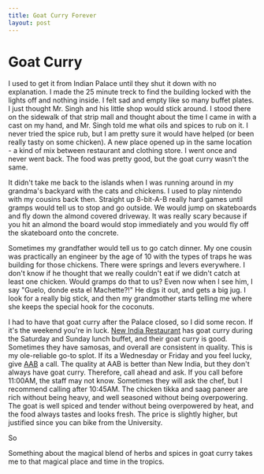 ```yaml
---
title: Goat Curry Forever
layout: post
---
```

# Goat Curry

I used to get it from Indian Palace until they shut it down with no explanation. I made the 25 minute treck to find the building locked with the lights off and nothing inside. I felt sad and empty like so many buffet plates.  I just thought Mr. Singh and his little shop would stick around.  I stood there on the sidewalk of that strip mall and thought about the time I came in with a cast on my hand, and Mr. Singh told me what oils and spices to rub on it. I never tried the spice rub, but I am pretty sure it would have helped (or been really tasty on some chicken). A new place opened up in the same location - a kind of mix between restaurant and clothing store.  I went once and never went back. The food was pretty good, but the goat curry wasn't the same.

It didn't take me back to the islands when I was running around in my grandma's backyard with the cats and chickens. I used to play nintendo with my cousins back then.  Straight up 8-bit-A-B really hard games until gramps would tell us to stop and go outside. We would jump on skateboards and fly down the almond covered driveway.  It was really scary because if you hit an almond the board would stop immediately and you would fly off the skateboard onto the concrete. 

Sometimes my grandfather would tell us to go catch dinner. My one cousin was practically an engineer by the age of 10 with the types of traps he was building for those chickens. There were springs and levers everywhere. I don't know if he thought that we really couldn't eat if we didn't catch at least one chicken.  Would gramps do that to us? Even now when I see him, I say "Guelo, donde esta el Machette?!"  He digs it out, and gets a big jug.  I look for a really big stick, and then my grandmother starts telling me where she keeps the special hook for the coconuts. 

I had to have that goat curry after the Palace closed, so I did some recon. If it's the weekend you're in luck. [New India Restaurant](http://www.newindiarestaurant.com/) has goat curry during the Saturday and Sunday lunch buffet, and their goat curry is good. Sometimes they have samosas, and overall are consistent in quality.  This is my ole-reliable go-to splot.  If its a Wednesday or Friday and you feel lucky, give [AAB](http://www.aabindiarestaurants.com/) a call.  The quality at AAB is better than New India, but they don't always have goat curry. Therefore, call ahead and ask. If you call before 11:00AM, the staff may not know. Sometimes they will ask the chef, but I recommend calling after 10:45AM. The chicken tikka and saag paneer are rich without being heavy, and well seasoned without being overpowering.  The goat is well spiced and tender without being  overpowered by heat, and the food always tastes and looks fresh. The price is slightly higher, but justified since you can bike from the University.

So

Something about the magical blend of herbs and spices in goat curry takes me to that magical place and time in the tropics. 


 







